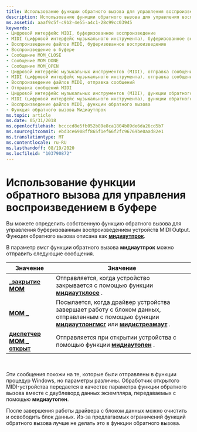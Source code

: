 ```yaml
---
title: Использование функции обратного вызова для управления воспроизведением в буфере
description: Использование функции обратного вызова для управления воспроизведением в буфере
ms.assetid: aaaf9c5f-c9b2-4e55-a4c1-28c99cc03945
keywords:
- Цифровой интерфейс MIDI, буферизованное воспроизведение
- MIDI (цифровой интерфейс музыкального инструмента), буферизованное воспроизведение
- Воспроизведение файлов MIDI, буферизованное воспроизведение
- Воспроизведение в буфере
- Сообщение MOM_CLOSE
- Сообщение MOM_DONE
- Сообщение MOM_OPEN
- Цифровой интерфейс музыкальных инструментов (MIDI), отправка сообщений
- MIDI (цифровой интерфейс музыкального инструмента), отправка сообщений
- Воспроизведение файлов MIDI, отправка сообщений
- Отправка сообщений MIDI
- Цифровой интерфейс музыкальных инструментов (MIDI), функции обратного вызова
- MIDI (цифровой интерфейс музыкального инструмента), функции обратного вызова
- Воспроизведение файлов MIDI, функции обратного вызова
- Функция обратного вызова Мидиаутпрок
ms.topic: article
ms.date: 05/31/2018
ms.openlocfilehash: bccccd8e5fb052b89e8ca1804b89de6da26cd5b7
ms.sourcegitcommit: ebd3ce6908ff865f1ef66f2fc96769be0aad82e1
ms.translationtype: MT
ms.contentlocale: ru-RU
ms.lasthandoff: 08/19/2020
ms.locfileid: "103790872"
---
```

# <a name="using-a-callback-function-to-manage-buffered-playback"></a>Использование функции обратного вызова для управления воспроизведением в буфере

Вы можете определить собственную функцию обратного вызова для управления буферизованным воспроизведением устройств MIDI Output. Функция обратного вызова описана как [**мидиаутпрок**](/previous-versions//dd798478(v=vs.85)).

В параметр *вмсг* функции обратного вызова **мидиаутпрок** можно отправить следующие сообщения.



| Значение                           | Значение                                                                                                                                                                  |
|---------------------------------|--------------------------------------------------------------------------------------------------------------------------------------------------------------------------|
| [**\_закрытие MOM**](mom-close.md) | Отправляется, когда устройство закрывается с помощью функции [**мидиаутклосе**](/windows/win32/api/mmeapi/nf-mmeapi-midioutclose) .                                                                               |
| [**MOM \_**](mom-done.md)   | Посылается, когда драйвер устройства завершает работу с блоком данных, отправленным с помощью функции [**мидиаутлонгмсг**](/windows/win32/api/mmeapi/nf-mmeapi-midioutlongmsg) или [**мидистреамаут**](/windows/win32/api/mmeapi/nf-mmeapi-midistreamout) . |
| [**диспетчер MOM \_ открыт**](mom-open.md)   | Отправляется при открытии устройства с помощью функции [**мидиаутопен**](/windows/win32/api/mmeapi/nf-mmeapi-midioutopen) .                                                                                 |



 

Эти сообщения похожи на те, которые были отправлены в функции процедур Windows, но параметры различны. Обработчик открытого MIDI-устройства передается в качестве параметра функции обратного вызова вместе с даублеворд данных экземпляра, передаваемых с помощью **мидиаутопен**.

После завершения работы драйвера с блоком данных можно очистить и освободить блок данных. Из-за предлагаемых ограничений функций обратного вызова лучше не делать это в функции обратного вызова.

 

 